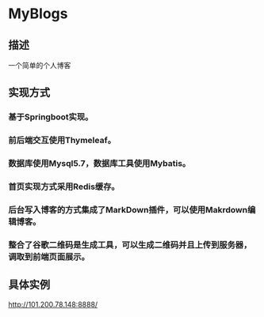 # MyBlogs
## 描述
一个简单的个人博客
## 实现方式

  ### 基于Springboot实现。
  ### 前后端交互使用Thymeleaf。
  ### 数据库使用Mysql5.7，数据库工具使用Mybatis。
  ### 首页实现方式采用Redis缓存。
  ### 后台写入博客的方式集成了MarkDown插件，可以使用Makrdown编辑博客。
  ### 整合了谷歌二维码是生成工具，可以生成二维码并且上传到服务器，调取到前端页面展示。
## 具体实例
http://101.200.78.148:8888/
